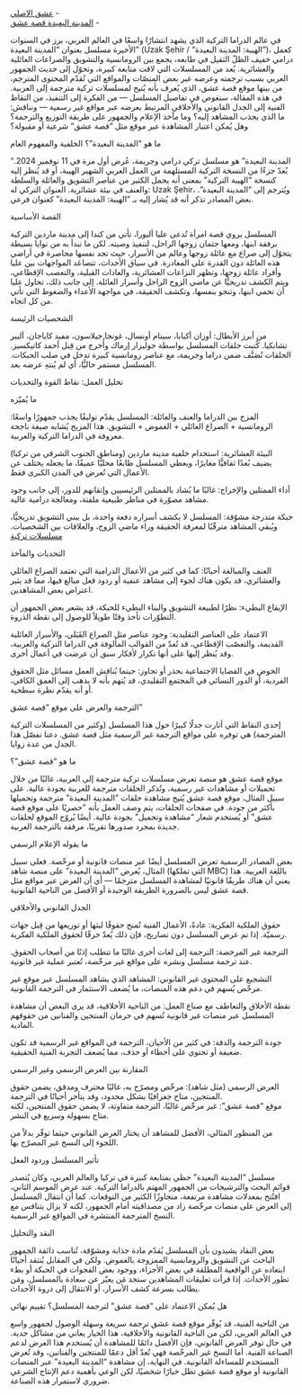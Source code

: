 <a href="http://z.3isk.news/video/">عشق الاصلي</a>
-<br>
<a href="https://z.3isk.news/series/3isk-se-uzak-sehir-watch-esh-1i30h/">المدينة البعيدة قصة عشق</a>
-<br>

في عالم الدراما التركية الذي يشهد انتشارًا واسعًا في العالم العربي، برز في السنوات الأخيرة مسلسل بعنوان “المدينة البعيدة” (Uzak Şehir / “الهيبة: المدينة البعيدة”)، كعمل درامي خفيف الظلّ الثقيل في طابعه، يجمع بين الرومانسية والتشويق والصراعات العائلية والعشائرية. يُعد من المسلسلات التي لاقت متابعة كبيرة، وتحوّل إلى حديث الجمهور العربي بسبب ترجمته وعرضه عبر بعض المنصّات والمواقع التي تُقدّم المحتوى المترجم، من بينها موقع قصة عشق، الذي يُعرف بأنه يُتيح لمسلسلات تركية مترجمة إلى العربية. في هذه المقالة، سنغوص في تفاصيل المسلسل — من الفكرة إلى التنفيذ، من النقاط الفنية إلى الجدل القانوني والأخلاقي المرتبط بعرضه عبر مواقع غير رسمية — ونناقش: ما الذي يجذب المشاهد إليه؟ وما مآخذ الإعلام والجمهور على طريقة التوزيع والترجمة؟ وهل يُمكن اعتبار المشاهدة عبر موقع مثل “قصة عشق” شرعية أو مقبولة؟

ما هو “المدينة البعيدة”؟
الخلفية والمفهوم العام

“المدينة البعيدة” هو مسلسل تركي درامي وجريمة، عُرض أول مرة في 11 نوفمبر 2024. يُعدّ جزءًا من النسخة التركية المستلهمة من العمل العربي الشهير الهيبة، أو قد يُنظر إليه كنسخة “الهيبة التركية” بمعنى أنه يحمل الكثير من عناصر التشويق والعائلة والسلطة والعنف في بيئة عشائرية. العنوان التركي له: Uzak Şehir، ويُترجم إلى “المدينة البعيدة”. بعض المصادر تذكر أنه قد يُشار إليه بـ “الهيبة: المدينة البعيدة” كعنوان فرعي.

القصة الأساسية

المسلسل يروي قصة امرأة تُدعى عليا ألبورا، تأتي من كندا إلى مدينة ماردين التركية برفقة ابنها، ومعها جثمان زوجها الراحل، لتنفيذ وصيته. لكن ما تبدأ به من نوايا بسيطة يتحوّل إلى صراع مع عائلة زوجها وعالم من الأسرار، حيث تجد نفسها محاصرة في أراضي هذه العائلة دون القدرة على المغادرة. في سياق الأحداث، تتصاعَد المواجهات بين عليا وأفراد عائلة زوجها، وتظهر النزاعات العشائرية، والعادات القبلية، والتعصب الإقطاعي، ويتم الكشف تدريجيًّا عن ماضي الزوج الراحل وأسرار العائلة. إلى جانب ذلك، تحاول عليا أن تحمي ابنها، وتنجو بنفسها، وتكشف الحقيقة، في مواجهة الأعداء والضغوط التي تأتي من كل اتجاه.

الشخصيات الرئيسة

من أبرز الأبطال:
أوزان أكبابا، سينام أونسال، غونجا جيلاسون، مفيد كاياجان، ألبير تشانكيا.
كُتبت حلقات المسلسل بواسطة جوليزار إرماك وأُخرج من قِبل أحمد كاتيكسيز. الحلقات تُصَنَّف ضمن دراما وجريمة، مع عناصر رومانسية كبيرة تدخل في صلب الحبكات. المسلسل مستمر حاليًّا، أي لم يُنتهِ عرضه بعد.

تحليل العمل: نقاط القوة والتحديات

ما يُميّزه

المزج بين الدراما والعنف والعائلة:
المسلسل يقدّم توليفًا يجذب جمهورًا واسعًا: الرومانسية + الصراع العائلي + الغموض + التشويق. هذا المزيج يُشابه صيغة ناجحة معروفة في الدراما التركية والعربية.

البيئة العشائرية:
استخدام خلفية مدينة ماردين (ومناطق الجنوب الشرقي من تركيا) يضيف بُعدًا ثقافيًّا مغايرًا، ويعطي المسلسل طابعًا محليًّا عميقًا، ما يجعله يختلف عن الأعمال التي تُعرض في المدن الكبرى فقط.

أداء الممثلين والإخراج:
غالبًا ما يُشاد بالممثلين الرئيسيين وإتقانهم للدور، إلى جانب وجود مشاهد مصوّرة في مناظر طبيعية ملفتة، ومعالجة درامية عالية.

حبكة متدرجة مشوّقة:
المسلسل لا يكشف أسراره دفعة واحدة، بل يبني التشويق تدريجيًّا، ويُبقي المشاهد مترقّبًا لمعرفة الحقيقة وراء ماضي الزوج، والعلاقات بين الشخصيات.
<a href="https://z.3isk.news/all-turkish-series-esheeq/">مسلسلات تركية</a> 

التحديات والمآخذ

العنف والمبالغة أحيانًا:
كما في كثير من الأعمال الدرامية التي تعتمد الصراع العائلي والعشائري، قد يكون هناك لجوء إلى مشاهد عنفية أو ردود فعل مبالغ فيها، مما قد يثير اعتراض بعض المشاهدين.

الإيقاع البطيء:
نظرًا لطبيعة التشويق والبناء البطيء للحبكة، قد يشعر بعض الجمهور أن التطوّرات تأخذ وقتًا طويلاً للوصول إلى نقطة الذروة.

الاعتماد على العناصر التقليدية:
وجود عناصر مثل الصراع القَبَلي، والأسرار العائلية القديمة، والتعصّب الإقطاعي، قد تُعدّ من القوالب المألوفة في الدراما التركية والعربية، وقد يُنظر إليها على أنها تكرار لأفكار سبق أن عرضت في أعمال أخرى.

الخوض في القضايا الاجتماعية بحذر أو تجاوز:
حينما يُناقش العمل مسائل مثل الحقوق الفردية، أو الدور النسائي في المجتمع التقليدي، قد يُتهم بأنه لا يذهب إلى العمق الكافي، أو أنه يقدّم نظرة سطحية.

الترجمة والعرض على موقع “قصة عشق”

إحدى النقاط التي أثارت جدلًا كبيرًا حول هذا المسلسل (وكثير من المسلسلات التركية المترجمة) هي توفره على مواقع الترجمة غير الرسمية مثل قصة عشق. دعنا نفصّل هذا الجدل من عدة زوايا.

ما هو “قصة عشق”؟

موقع قصة عشق هو منصة تعرض مسلسلات تركية مترجمة إلى العربية، غالبًا من خلال تحميلات أو مشاهدات غير رسمية، وتُذكر الحلقات مترجمة للعربية بجودة عالية. على سبيل المثال، موقع قصة عشق يُتيح مشاهدة حلقات “المدينة البعيدة” مترجمة وتحميلها بأكثر من جودة. في صفحات الحلقات، يتم وصف العمل بأنه “حصريًا على موقع قصة عشق” أو يُستخدم شعار “مشاهدة وتحميل” بجودة عالية. أيضًا يُروّج الموقع لحلقات جديدة بمجرد صدورها تقريبًا، مرفقة بالترجمة العربية.

ما يقوله الإعلام الرسمي

بعض المصادر الرسمية تعرض المسلسل أيضًا عبر منصات قانونية أو مرخّصة. فعلى سبيل المثال، يُعرض “المدينة البعيدة” على منصة شاهد (التي تملكها MBC) باللغة العربية. هذا يعني أن هناك طريقًا قانونيًا لمشاهدة المسلسل مترجمًا — أي أن العرض عبر مواقع مثل قصة عشق ليس بالضرورة الطريقة الوحيدة أو الأفضل من الناحية القانونية.

الجدل القانوني والأخلاقي

حقوق الملكية الفكرية:
عادةً، الأعمال الفنية تُمنح حقوقًا لبثها أو توزيعها من قِبل جهات رسميّة. إذا تم عرض المسلسل دون تصاريح، فإن ذلك يُعدّ خرقًا لحقوق الملكية الفكرية.

الترجمة غير المرخصة:
الترجمة إلى لغات أخرى غالبًا ما تتطلب إذنًا من أصحاب الحقوق. عند ترجمة مسلسل ونشره على مواقع غير مرخّصة، تُعتبر عملية غير قانونية.

التشجيع على المحتوى غير القانوني:
المشاهد الذي يشاهد المسلسل عبر موقع غير مرخّص يُسهم في دعم هذه المنصات، ما يُضعف الاستثمار في الترجمة القانونية.

نقطة الأخلاق والتعاطف مع صناع العمل:
من الناحية الأخلاقية، قد يرى البعض أن مشاهدة المسلسل عبر منصات غير قانونية تُسهم في حرمان المنتجين والفنانين من حقوقهم المادية.

جودة الترجمة والدقة:
في كثير من الأحيان، الترجمة في المواقع غير الرسمية قد تكون ضعيفة أو تحتوي على أخطاء أو حذف، مما يُضعف التجربة الفنية الحقيقية.

المقارنة بين العرض الرسمي وغير الرسمي

العرض الرسمي (مثل شاهد): مرخّص ومصرّح به، غالبًا محترف ومدقق، يضمن حقوق المنتجين، متاح جغرافيًا بشكل محدود، وقد يتأخر أحيانًا في الترجمة.  
موقع “قصة عشق”: غير مرخّص غالبًا، الترجمة متفاوتة، لا يضمن حقوق المنتجين، لكنه متاح بسهولة وسريع في النشر.

من المنظور المثالي، الأفضل للمشاهد أن يختار العرض القانوني حيثما توفّر بدلاً من اللجوء إلى النسخ غير المصرّح بها.

تأثير المسلسل وردود الفعل

مسلسل “المدينة البعيدة” حظي بمتابعة كبيرة في تركيا والعالم العربي، وكان يُتصدر قوائم البحث والترشيحات من الجمهور المهتم بالدراما التركية. عند عرض الموسم الثاني، افتُتح بمعدلات مشاهدة مرتفعة، متجاوزًا الكثير من التوقعات. كما أن انتقال المسلسل إلى العرض على منصات مرخّصة زاد من مصداقيته أمام الجمهور، لكنه لا يزال يتنافس مع النسخ المترجمة المنتشرة في المواقع غير الرسمية.

النقد والتحليل

بعض النقاد يشيدون بأن المسلسل يُقدّم مادة جذابة ومشوّقة، تُناسب ذائقة الجمهور الباحث عن التشويق والرومانسية الممزوجة بالغموض. ولكن في المقابل يُنتقد أحيانًا ابتعاده عن الواقعية المطلقة في بعض الأجزاء، ووجود بعض الفجوات في الحبكة أو بطء تطور الأحداث. إذا قرأت تعليقات المشاهدين ستجد مَن يعبّر عن سعادة بالمسلسل، ومَن يطالب بسرعة كشف الأسرار، أو الانتقال إلى ذروة الأحداث.

هل يُمكن الاعتماد على “قصة عشق” لترجمة المسلسل؟ تقييم نهائي

من الناحية الفنية، قد يُوفّر موقع قصة عشق ترجمة سريعة وسهلة الوصول لجمهور واسع في العالم العربي، لكن من الناحية القانونية والأخلاقية، هذا الخيار يعاني من مشاكل جدية. في حال توفر العرض القانوني، فإن الأفضل دائمًا للمشاهدة أن يُستخدم هذا العرض لدعم الصناعة الفنية. أما النسخ غير المرخّصة فهي تُعدّ أقل دعمًا للمنتجين والفنانين، وقد تُعرض المستخدم للمساءلة القانونية. في النهاية، إن مشاهدة “المدينة البعيدة” عبر المنصات القانونية أو موقع قصة عشق تظل خيارًا شخصيًا، لكن الوعي بأهمية دعم الإنتاج الشرعي ضروري لاستمرار هذه الصناعة.



